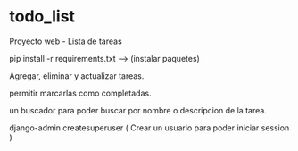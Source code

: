 # todo_list
Proyecto web - Lista de tareas

pip install -r requirements.txt --> (instalar paquetes)

Agregar, eliminar y actualizar tareas.

permitir marcarlas como completadas.

un buscador para poder buscar por nombre o descripcion de la tarea.

django-admin createsuperuser ( Crear un usuario para poder iniciar session )